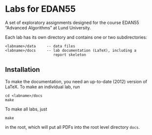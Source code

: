 Labs for EDAN55
===============

A set of exploratory assignments designed for the course EDAN55
“Advanced Algorithms” at Lund University.

Each lab has its own directory and contains one or two subdirectories:

    <labname>/data     -- data files
    <labname>/docs     -- lab documentation (LaTeX), including a
                          report skeleton

Installation
------------

To make the documentation, you need an up-to-date (2012) version of
LaTeX. To make an individual lab, run

    cd <labname>/docs
    make

To make all labs, just

    make

in the root, which will put all PDFs into the root level directory
`docs`.
